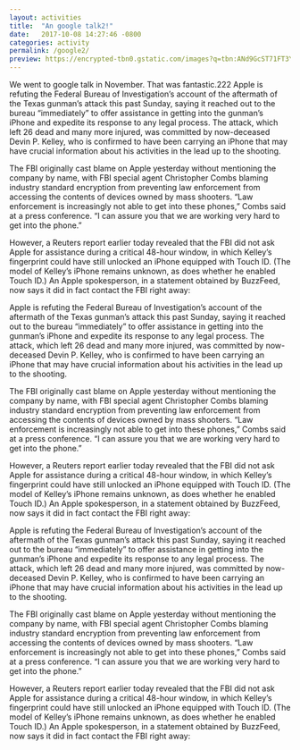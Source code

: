 ```yaml
---
layout: activities
title:  "An google talk2!"
date:   2017-10-08 14:27:46 -0800
categories: activity
permalink: /google2/
preview: https://encrypted-tbn0.gstatic.com/images?q=tbn:ANd9GcST71FT3YYsSAP8lXHcPNd-Pd1fxtYN9yGJiGTcWvbLV1uT8JK-
---
```

We went to google talk in November. That was fantastic.222
Apple is refuting the Federal Bureau of Investigation’s account of the aftermath of the Texas gunman’s attack this past Sunday, saying it reached out to the bureau “immediately” to offer assistance in getting into the gunman’s iPhone and expedite its response to any legal process. The attack, which left 26 dead and many more injured, was committed by now-deceased Devin P. Kelley, who is confirmed to have been carrying an iPhone that may have crucial information about his activities in the lead up to the shooting.

The FBI originally cast blame on Apple yesterday without mentioning the company by name, with FBI special agent Christopher Combs blaming industry standard encryption from preventing law enforcement from accessing the contents of devices owned by mass shooters. “Law enforcement is increasingly not able to get into these phones,” Combs said at a press conference. “I can assure you that we are working very hard to get into the phone.”

However, a Reuters report earlier today revealed that the FBI did not ask Apple for assistance during a critical 48-hour window, in which Kelley’s fingerprint could have still unlocked an iPhone equipped with Touch ID. (The model of Kelley’s iPhone remains unknown, as does whether he enabled Touch ID.) An Apple spokesperson, in a statement obtained by BuzzFeed, now says it did in fact contact the FBI right away:

Apple is refuting the Federal Bureau of Investigation’s account of the aftermath of the Texas gunman’s attack this past Sunday, saying it reached out to the bureau “immediately” to offer assistance in getting into the gunman’s iPhone and expedite its response to any legal process. The attack, which left 26 dead and many more injured, was committed by now-deceased Devin P. Kelley, who is confirmed to have been carrying an iPhone that may have crucial information about his activities in the lead up to the shooting.

The FBI originally cast blame on Apple yesterday without mentioning the company by name, with FBI special agent Christopher Combs blaming industry standard encryption from preventing law enforcement from accessing the contents of devices owned by mass shooters. “Law enforcement is increasingly not able to get into these phones,” Combs said at a press conference. “I can assure you that we are working very hard to get into the phone.”

However, a Reuters report earlier today revealed that the FBI did not ask Apple for assistance during a critical 48-hour window, in which Kelley’s fingerprint could have still unlocked an iPhone equipped with Touch ID. (The model of Kelley’s iPhone remains unknown, as does whether he enabled Touch ID.) An Apple spokesperson, in a statement obtained by BuzzFeed, now says it did in fact contact the FBI right away:

Apple is refuting the Federal Bureau of Investigation’s account of the aftermath of the Texas gunman’s attack this past Sunday, saying it reached out to the bureau “immediately” to offer assistance in getting into the gunman’s iPhone and expedite its response to any legal process. The attack, which left 26 dead and many more injured, was committed by now-deceased Devin P. Kelley, who is confirmed to have been carrying an iPhone that may have crucial information about his activities in the lead up to the shooting.

The FBI originally cast blame on Apple yesterday without mentioning the company by name, with FBI special agent Christopher Combs blaming industry standard encryption from preventing law enforcement from accessing the contents of devices owned by mass shooters. “Law enforcement is increasingly not able to get into these phones,” Combs said at a press conference. “I can assure you that we are working very hard to get into the phone.”

However, a Reuters report earlier today revealed that the FBI did not ask Apple for assistance during a critical 48-hour window, in which Kelley’s fingerprint could have still unlocked an iPhone equipped with Touch ID. (The model of Kelley’s iPhone remains unknown, as does whether he enabled Touch ID.) An Apple spokesperson, in a statement obtained by BuzzFeed, now says it did in fact contact the FBI right away: